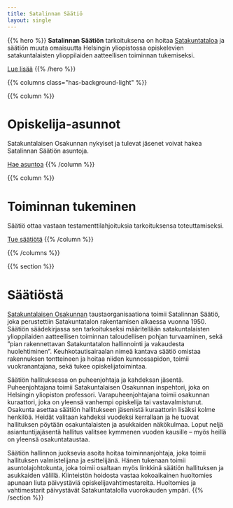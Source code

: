 ```yaml
---
title: Satalinnan Säätiö
layout: single
---
```


{{% hero %}}
**Satalinnan Säätiön** tarkoituksena on hoitaa [Satakuntataloa](/satakuntatalo) ja säätiön muuta omaisuutta Helsingin yliopistossa opiskelevien satakuntalaisten ylioppilaiden aatteellisen toiminnan tukemiseksi.

<a href="#säätiöstä" class="button is-centered is-outlined is-fullwidth is-medium">Lue lisää</a>
{{% /hero %}}

{{% columns class="has-background-light" %}}

{{% column %}}
# Opiskelija-asunnot

Satakuntalaisen Osakunnan nykyiset ja tulevat jäsenet voivat hakea Satalinnan Säätiön asuntoja.

<a href="https://satakuntalainenosakunta.fi/asuntola" class="button has-background-light is-outlined is-fullwidth is-medium">Hae asuntoa</a>
{{% /column %}}

{{% column %}}
# Toiminnan tukeminen

Säätiö ottaa vastaan testamenttilahjoituksia tarkoituksensa toteuttamiseksi.

<a href="/lahjoittaminen" class="button has-background-light is-outlined is-fullwidth is-medium">Tue säätiötä</a>
{{% /column %}}

{{% /columns %}}

{{% section %}}
# Säätiöstä

[Satakuntalaisen Osakunnan](https://satakuntalainenosakunta.fi) taustaorganisaationa toimii Satalinnan Säätiö, joka perustettiin Satakuntatalon rakentamisen alkaessa vuonna 1950. Säätiön säädekirjassa sen tarkoitukseksi määritellään satakuntalaisten ylioppilaiden aatteellisen toiminnan taloudellisen pohjan turvaaminen, sekä ”pian rakennettavan Satakuntatalon hallinnointi ja vakaudesta huolehtiminen”. Keuhkotautisairaalan nimeä kantava säätiö omistaa rakennuksen tontteineen ja hoitaa niiden kunnossapidon, toimii vuokranantajana, sekä tukee opiskelijatoimintaa.

Säätiön hallituksessa on puheenjohtaja ja kahdeksan jäsentä. Puheenjohtajana toimii Satakuntalaisen Osakunnan inspehtori, joka on Helsingin yliopiston professori. Varapuheenjohtajana toimii osakunnan kuraattori, joka on yleensä vanhempi opiskelija tai vastavalmistunut. Osakunta asettaa säätiön hallitukseen jäsenistä kuraattorin lisäksi kolme henkilöä. Heidät valitaan kahdeksi vuodeksi kerrallaan ja he tuovat hallituksen pöytään osakuntalaisten ja asukkaiden näkökulmaa. Loput neljä asiantuntijajäsentä hallitus valitsee kymmenen vuoden kausille – myös heillä on yleensä osakuntataustaa.

Säätiön hallinnon juoksevia asoita hoitaa toiminnanjohtaja, joka toimii hallituksen valmistelijana ja esittelijänä. Hänen tukenaan toimii asuntolajohtokunta, joka toimii osaltaan myös linkkinä säätiön hallituksen ja asukkaiden välillä. Kiinteistön hoidosta vastaa kokoaikainen huoltomies apunaan liuta päivystäviä opiskelijavahtimestareita. Huoltomies ja vahtimestarit päivystävät Satakuntatalolla vuorokauden ympäri.
{{% /section %}}
